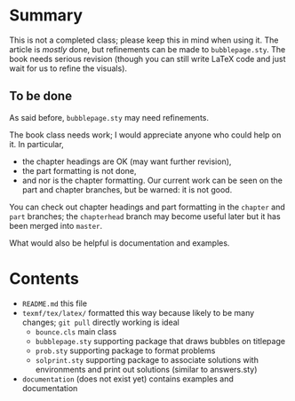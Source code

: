 # Summary

This is not a completed class; please keep this in mind when using it. The article is *mostly* done, but refinements can be made to `bubblepage.sty`. The book needs serious revision (though you can still write LaTeX code and just wait for us to refine the visuals).

## To be done

As said before, `bubblepage.sty` may need refinements.

The book class needs work; I would appreciate anyone who could help on it. In particular,
- the chapter headings are OK (may want further revision),
- the part formatting is not done,
- and nor is the chapter formatting.
Our current work can be seen on the part and chapter branches, but be warned: it is not good.

You can check out chapter headings and part formatting in the `chapter` and `part` branches; the `chapterhead` branch may become useful later but it has been merged into `master`.

What would also be helpful is documentation and examples.

# Contents

- `README.md` this file
- `texmf/tex/latex/` formatted this way because likely to be many changes; `git pull` directly working is ideal
    * `bounce.cls` main class
    * `bubblepage.sty` supporting package that draws bubbles on titlepage
    * `prob.sty` supporting package to format problems
    * `solprint.sty` supporting package to associate solutions with environments and print out solutions (similar to answers.sty)
- `documentation` (does not exist yet) contains examples and documentation
